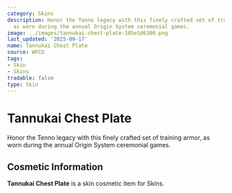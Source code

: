 ```yaml
---
category: Skins
description: Honor the Tenno legacy with this finely crafted set of training armor,
  as worn during the annual Origin System ceremonial games.
image: ../images/tannukai-chest-plate-105e1d6300.png
last_updated: '2025-09-17'
name: Tannukai Chest Plate
source: WFCD
tags:
- Skin
- Skins
tradable: false
type: Skin
---
```


# Tannukai Chest Plate

Honor the Tenno legacy with this finely crafted set of training armor, as worn during the annual Origin System ceremonial games.

## Cosmetic Information

**Tannukai Chest Plate** is a skin cosmetic item for Skins.

